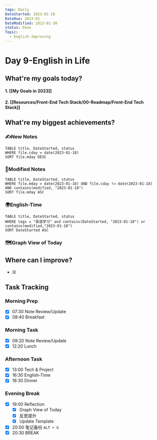 ```yaml
---
tags: Daily
DateStarted: 2023-01-18
DateDue: 2023-01
DateModified: 2023-01-30
status: Done
Topic:
  - English-Improving
---
```


# Day 9-English in Life

## What're my goals today?

#### 1. [[My Goals in 2023]]

#### 2. [[Resources/Front-End Tech Stack/00-Roadmap/Front-End Tech Stack]]

## What're my biggest achievements?

### ✍️New Notes

```dataview
TABLE title, DateStarted, status
WHERE file.cday = date(2023-01-18)
SORT file.mday DESC
```

### 📝Modified Notes

```dataview
TABLE title, DateStarted, status
WHERE file.mday = date(2023-01-18) AND file.cday != date(2023-01-18) AND contains(modified, "2023-01-18")
SORT file.mday ASC
```

### 🌍English-Time

```dataview
TABLE title, DateStarted, status
WHERE tags = "英语学习" and contains(DateStarted, "2023-01-18") or contains(modified,"2023-01-18")
SORT DateStarted ASC
```

### 🗺️Graph View of Today

## Where can I improve?

- [x]

## Task Tracking

### Morning Prep

- [x] 07:30 Note Review/Update
- [x] 08:40 Breakfast

### Morning Task

- [x] 09:20 Note Review/Update
- [x] 12:20 Lunch

### Afternoon Task

- [x] 13:00 Tech & Project
- [x] 16:30 English-Time
- [x] 18:30 Dinner

### Evening Break

- [x] 19:00 Reflection
  - [x] Graph View of Today
  - [x] 反思提升
  - [x] Update Template
- [x] 20:00 笔记备份 `ALT + G`
- [x] 20:30 BREAK
